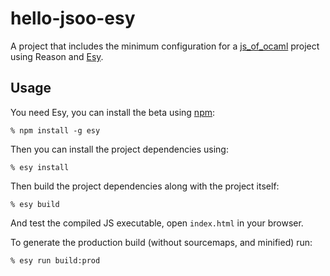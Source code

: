 # hello-jsoo-esy

A project that includes the minimum configuration for a [js_of_ocaml](http://ocsigen.org/js_of_ocaml/) project using Reason and [Esy](https://github.com/esy-ocaml/esy).

## Usage

You need Esy, you can install the beta using [npm](https://nodejs.org/en/download/):

    % npm install -g esy

Then you can install the project dependencies using:

    % esy install

Then build the project dependencies along with the project itself:

    % esy build

And test the compiled JS executable, open `index.html` in your browser.

To generate the production build (without sourcemaps, and minified) run:

    % esy run build:prod
